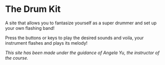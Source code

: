 # The Drum Kit
 A site that allows you to fantasize yourself as a super drummer and set up your own flashing band!

Press the buttons or keys to play the desired sounds and voila, your instrument flashes and plays its melody!

_This site has been made under the guidance of Angela Yu, the instructor of the course._

